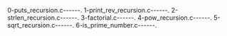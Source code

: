 0-puts_recursion.c------.   1-print_rev_recursion.c------.   2-strlen_recursion.c------.   3-factorial.c------.   4-pow_recursion.c------.   5-sqrt_recursion.c------.   6-is_prime_number.c------.  
